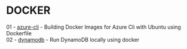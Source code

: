 # DOCKER

01 - [azure-cli](azure-cli) - Building Docker Images for Azure Cli with Ubuntu using Dockerfile </br>
02 - [dynamodb](dynamo-db) - Run DynamoDB locally using docker
